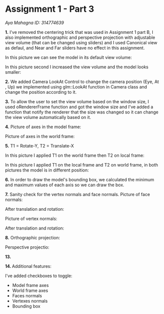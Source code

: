 # Assignment 1 - Part 3
*Aya Mahagna ID: 314774639*

<b>1.</b> I've removed the centering trick that was used in Assignment 1 part B, I also implemented orthographic and perspective projection with adjustable view volume (that can be changed using sliders) and I used Canonical view as defaul, and Near and Far sliders have no effect in this assignment.

In this picture we can see the model in its default view volume:

In this picture second I increased the view volume and the model looks smaller:

<b>2.</b> We added Camera LookAt Control to change the camera position (Eye, At , Up) we implemented using glm::LookAt function in Camera class and change the position according to it.

<b>3.</b> To allow the user to set the view volume based on the window size, I used oRendererFrame function and got the window size and I've added a function that notify the renderer that the size was changed so it can change the view volume automatically based on it.

<b>4.</b> Picture of axes in the model frame:

Picture of axes in the world frame:

<b>5.</b> T1 = Rotate-Y, T2 = Translate-X

In this picture I applied T1 on the world frame then T2 on local frame:

In this picture I applied T1 on the local frame and T2 on world frame, in both pictures the model is in different position:

<b>6.</b> In order to draw the model's bounding box, we calculated the minimum and maximum values of each axis so we can draw the box.

<b>7.</b> Sanity check for the vertex normals and face normals.
Picture of face normals:

After translation and rotation:

Picture of vertex normals:

After translation and rotation:

<b>8.</b>  Orthographic projection:

Perspective projectio:

<b>13.</b>

<b> 14. </b> Additional features:

I've added checkboxes to toggle:
- Model frame axes
- World frame axes
- Faces normals
- Vertexes normals
- Bounding box
